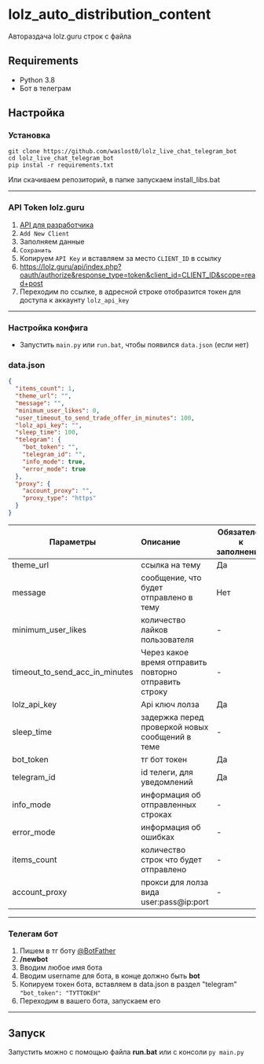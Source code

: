 # lolz_auto_distribution_content

Автораздача lolz.guru строк с файла


[comment]: <> (<img src="https://i.imgur.com/9i8EX9V.png" alt="image" height="700"></img>)

## Requirements

- Python 3.8
- Бот в телеграм

## Настройка

### Установка

```shell
git clone https://github.com/waslost0/lolz_live_chat_telegram_bot
cd lolz_live_chat_telegram_bot
pip instal -r requirements.txt
```

Или скачиваем репозиторий, в папке запускаем install_libs.bat

---

### API Token lolz.guru

1) [API для разработчика](https://lolz.guru/account/api)
2) `Add New Client`
3) Заполняем данные
4) `Сохранить`
5) Копируем `API Key` и вставляем за место `CLIENT_ID` в ссылку
6) https://lolz.guru/api/index.php?oauth/authorize&response_type=token&client_id=CLIENT_ID&scope=read+post
7) Переходим по ссылке, в адресной строке отобразится токен для доступа к аккаунту `lolz_api_key`

---

### Настройка конфига

- Запустить `main.py` или `run.bat`, чтобы появился `data.json` (если нет)

### data.json

```json
{
  "items_count": 1,
  "theme_url": "",
  "message": "",
  "minimum_user_likes": 0,
  "user_timeout_to_send_trade_offer_in_minutes": 100,
  "lolz_api_key": "",
  "sleep_time": 100,
  "telegram": {
    "bot_token": "",
    "telegram_id": "",
    "info_mode": true,
    "error_mode": true
  },
  "proxy": {
    "account_proxy": "",
    "proxy_type": "https"
  }
}
```

| Параметры                      |Описание       |Обязателен к заполнению|
| -------------------------------|:----------------------------------------------------------|---|
| theme_url                      | ссылка на тему                                            |Да |
| message                        | сообщение, что будет отправлено в тему                    |Нет|
| minimum_user_likes             | количество лайков пользователя                            | - |
| timeout_to_send_acc_in_minutes | Через какое время отправить повторно отправить строку     | - |
| lolz_api_key                   | Api ключ лолза                                            |Да |
| sleep_time                     | задержка перед проверкой новых сообщений в теме           | - |
| bot_token                      | тг бот токен                                              |Да |
| telegram_id                    | id телеги, для уведомлений                                |Да |
| info_mode                      | информация об отправленных строках                        | - |
| error_mode                     | информация об ошибках                                     | - |
| items_count                    | количество строк что будет отправлено                     | - |
| account_proxy                  | прокси для лолза вида user:pass@ip:port                   | - |

---

### Телегам бот

1) Пишем в тг боту [@BotFather](https://t.me/botfather)
2) **/newbot**
3) Вводим любое имя бота
4) Вводим username для бота, в конце должно быть **bot**
5) Копируем токен бота, вставляем в data.json в раздел "telegram" ```"bot_token": "ТУТТОКЕН"```
6) Переходим в вашего бота, запускаем его

---

## Запуск

Запустить можно с помощью файла **run.bat** или с консоли `py main.py`






